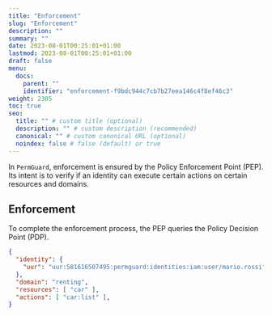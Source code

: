 ```yaml
---
title: "Enforcement"
slug: "Enforcement"
description: ""
summary: ""
date: 2023-08-01T00:25:01+01:00
lastmod: 2023-08-01T00:25:01+01:00
draft: false
menu:
  docs:
    parent: ""
    identifier: "enforcement-f9bdc944c7cb7b27eea146c4f8ef46c3"
weight: 2305
toc: true
seo:
  title: "" # custom title (optional)
  description: "" # custom description (recommended)
  canonical: "" # custom canonical URL (optional)
  noindex: false # false (default) or true
---
```

In `PermGuard`, enforcement is ensured by the Policy Enforcement Point (PEP). Its intent is to verify if an identity can execute certain actions on certain resources and domains.

## Enforcement

To complete the enforcement process, the PEP queries the Policy Decision Point (PDP).

```json
{
  "identity": {
    "uur": "uur:581616507495:permguard:identities:iam:user/mario.rossi"
  },
  "domain": "renting",
  "resources": [ "car" ],
  "actions": [ "car:list" ],
}
```
